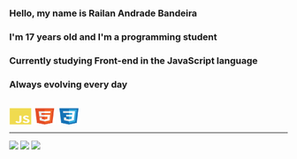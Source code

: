 ### Hello, my name is Railan Andrade Bandeira ##
### I'm 17 years old and I'm a programming student 
### Currently studying Front-end in the JavaScript language 
### Always evolving every day
<div style="display: inline_block"><br>
  <img align="center" alt="Railan-Js" height="30" width="40" src="https://raw.githubusercontent.com/devicons/devicon/master/icons/javascript/javascript-plain.svg">
  <img align="center" alt="Railan-HTML" height="30" width="40" src="https://raw.githubusercontent.com/devicons/devicon/master/icons/html5/html5-original.svg">
  <img align="center" alt="Railan-CSS" height="30" width="40" src="https://raw.githubusercontent.com/devicons/devicon/master/icons/css3/css3-original.svg">
  </br>
  <hr>
  </div>
  <div>
  <a href="https://www.instagram.com/railan_.7/" target="_blank"><img src="https://img.shields.io/badge/-Instagram-%23E4405F?style=for-the-badge&logo=instagram&logoColor=white" target="_blank"></a>
  <a href = "mailto:railanbandeira2580@gmail.com"><img src="https://img.shields.io/badge/Gmail-D14836?style=for-the-badge&logo=gmail&logoColor=white" target="_blank"></a>
  <a href= "https://www.linkedin.com/in/railan-andrade-bandeira-ba28822b6" target="_blank"><img src="https://img.shields.io/badge/-LinkedIn-%230077B5?style=for-the-badge&logo=linkedin&logoColor=white" target="_blank"></a>
  </div>
  </div>
          
  
        
      
          
          

